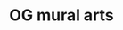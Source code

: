 ---
pid: PT262
title: OG mural arts
location_transcription: Penn Treaty Park
zipcode: '19468'
outside_phl: 'Royersford PA '
neighborhood: 
age: '29'
age_range: 20-29
instagram: 
image_file_name: PT_262.jpg
proposal_transcription: 
topic: Unknown
topic_summary: '0'
type: Other No Form
keywords_other: 
credit: Tiago
image_labels: 
twitter: 
facebook: 
permalink: "/monuments/pt262/"
layout: item-page
---
